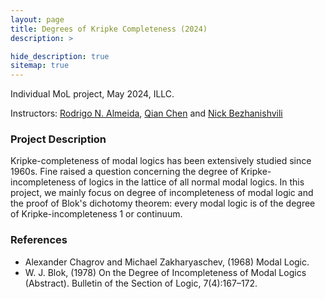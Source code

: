 ```yaml
---
layout: page
title: Degrees of Kripke Completeness (2024)
description: >

hide_description: true
sitemap: true
---
```


Individual MoL project, May 2024, ILLC.

Instructors: [Rodrigo N. Almeida](https://rodrigonalmeida.github.io/), [Qian Chen](/) and [Nick Bezhanishvili](https://staff.fnwi.uva.nl/n.bezhanishvili/)

### Project Description

Kripke-completeness of modal logics has been extensively studied since 1960s. Fine raised a question concerning the degree of Kripke-incompleteness of logics in the lattice of all normal modal logics. In this project, we mainly focus on degree of incompleteness of modal logic and the proof of Blok's dichotomy theorem: every modal logic is of the degree of Kripke-incompleteness 1 or continuum.

### References

- Alexander Chagrov and Michael Zakharyaschev, (1968) Modal Logic.
- W. J. Blok, (1978) On the Degree of Incompleteness of Modal Logics (Abstract). Bulletin of the Section of Logic, 7(4):167–172.

